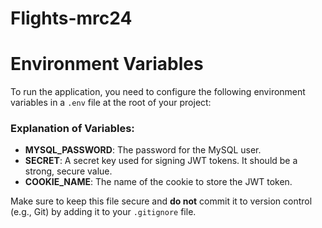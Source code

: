 # Flights-mrc24

# Environment Variables

To run the application, you need to configure the following environment variables in a `.env` file at the root of your project:


### Explanation of Variables:

- **MYSQL_PASSWORD**: The password for the MySQL user.
- **SECRET**: A secret key used for signing JWT tokens. It should be a strong, secure value.
- **COOKIE_NAME**: The name of the cookie to store the JWT token.

Make sure to keep this file secure and **do not** commit it to version control (e.g., Git) by adding it to your `.gitignore` file.
